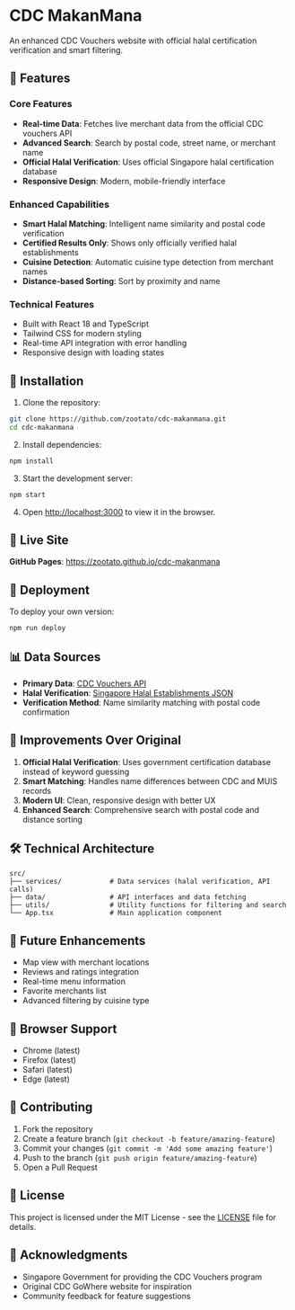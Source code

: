 # CDC MakanMana

An enhanced CDC Vouchers website with official halal certification verification and smart filtering.

## 🚀 Features

### Core Features
- **Real-time Data**: Fetches live merchant data from the official CDC vouchers API
- **Advanced Search**: Search by postal code, street name, or merchant name
- **Official Halal Verification**: Uses official Singapore halal certification database
- **Responsive Design**: Modern, mobile-friendly interface

### Enhanced Capabilities
- **Smart Halal Matching**: Intelligent name similarity and postal code verification
- **Certified Results Only**: Shows only officially verified halal establishments
- **Cuisine Detection**: Automatic cuisine type detection from merchant names
- **Distance-based Sorting**: Sort by proximity and name

### Technical Features
- Built with React 18 and TypeScript
- Tailwind CSS for modern styling
- Real-time API integration with error handling
- Responsive design with loading states

## 🔧 Installation

1. Clone the repository:
```bash
git clone https://github.com/zootato/cdc-makanmana.git
cd cdc-makanmana
```

2. Install dependencies:
```bash
npm install
```

3. Start the development server:
```bash
npm start
```

4. Open [http://localhost:3000](http://localhost:3000) to view it in the browser.

## 🚀 Live Site

**GitHub Pages**: https://zootato.github.io/cdc-makanmana

## 🚀 Deployment

To deploy your own version:
```bash
npm run deploy
```

## 📊 Data Sources

- **Primary Data**: [CDC Vouchers API](http://prd-tmp.cdn.gowhere.gov.sg/assets/cdcvouchersgowhere/data.gzip?v=2)
- **Halal Verification**: [Singapore Halal Establishments JSON](https://raw.githubusercontent.com/zootato/singapore-halal-establishments/main/halal_establishments.json)
- **Verification Method**: Name similarity matching with postal code confirmation

## 🎯 Improvements Over Original

1. **Official Halal Verification**: Uses government certification database instead of keyword guessing
2. **Smart Matching**: Handles name differences between CDC and MUIS records
3. **Modern UI**: Clean, responsive design with better UX
4. **Enhanced Search**: Comprehensive search with postal code and distance sorting

## 🛠️ Technical Architecture

```
src/
├── services/            # Data services (halal verification, API calls)
├── data/                # API interfaces and data fetching
├── utils/               # Utility functions for filtering and search
└── App.tsx              # Main application component
```

## 🔮 Future Enhancements

- Map view with merchant locations
- Reviews and ratings integration
- Real-time menu information
- Favorite merchants list
- Advanced filtering by cuisine type

## 📱 Browser Support

- Chrome (latest)
- Firefox (latest)
- Safari (latest)
- Edge (latest)

## 🤝 Contributing

1. Fork the repository
2. Create a feature branch (`git checkout -b feature/amazing-feature`)
3. Commit your changes (`git commit -m 'Add some amazing feature'`)
4. Push to the branch (`git push origin feature/amazing-feature`)
5. Open a Pull Request

## 📄 License

This project is licensed under the MIT License - see the [LICENSE](LICENSE) file for details.

## 🙏 Acknowledgments

- Singapore Government for providing the CDC Vouchers program
- Original CDC GoWhere website for inspiration
- Community feedback for feature suggestions
